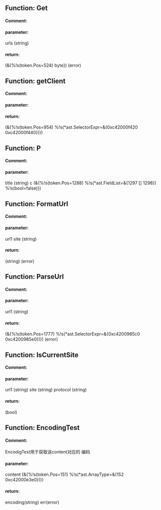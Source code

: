 ## Function: Get

#### Comment: 


#### parameter: 
urls (string) 

#### return: 
(&{%!s(token.Pos=524) <nil> byte}) (error) 



## Function: getClient

#### Comment: 


#### parameter: 


#### return: 
(&{%!s(token.Pos=954) %!s(*ast.SelectorExpr=&{0xc42000f420 0xc42000f440})}) 



## Function: P

#### Comment: 


#### parameter: 
title (string) c (&{%!s(token.Pos=1288) %!s(*ast.FieldList=&{1297 [] 1298}) %!s(bool=false)}) 





## Function: FormatUrl

#### Comment: 


#### parameter: 
url1 site (string) 

#### return: 
(string) (error) 



## Function: ParseUrl

#### Comment: 


#### parameter: 
url1 (string) 

#### return: 
(&{%!s(token.Pos=1777) %!s(*ast.SelectorExpr=&{0xc4200985c0 0xc4200985e0})}) (error) 



## Function: IsCurrentSite

#### Comment: 


#### parameter: 
url1 (string) site (string) protocol (string) 

#### return: 
(bool) 



## Function: EncodingTest

#### Comment: 

EncodigTest用于获取该content对应的
编码

#### parameter: 
content (&{%!s(token.Pos=151) %!s(*ast.ArrayType=&{152 <nil> 0xc42000e3e0})}) 

#### return: 
encoding(string) err(error) 



